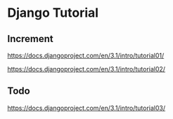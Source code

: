 # Django Tutorial

## Increment

https://docs.djangoproject.com/en/3.1/intro/tutorial01/

https://docs.djangoproject.com/en/3.1/intro/tutorial02/

## Todo

https://docs.djangoproject.com/en/3.1/intro/tutorial03/